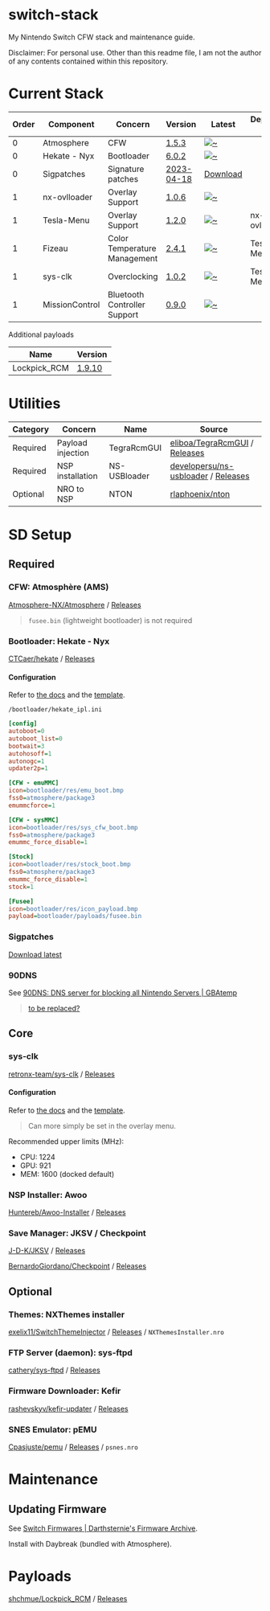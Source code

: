 
# switch-stack

My Nintendo Switch CFW stack and maintenance guide.

Disclaimer: For personal use. Other than this readme file, I am not the author of any contents contained within this repository.

# Current Stack

| Order | Component      | Concern                      | Version                                                                   | Latest                                                                                                                                | Depends On   |
| ----- | -------------- | ---------------------------- | ------------------------------------------------------------------------- | ------------------------------------------------------------------------------------------------------------------------------------- | ------------ |
| 0     | Atmosphere     | CFW                          | [1.5.3](https://github.com/Atmosphere-NX/Atmosphere/releases/tag/1.5.3)   | [![~](https://img.shields.io/github/v/release/Atmosphere-NX/Atmosphere?label=)](https://github.com/Atmosphere-NX/Atmosphere/releases) |              |
| 0     | Hekate - Nyx   | Bootloader                   | [6.0.2](https://github.com/CTCaer/hekate/releases/tag/v6.0.2)             | [![~](https://img.shields.io/github/v/release/CTCaer/hekate?label=)](https://github.com/CTCaer/hekate/releases)                       |              |
| 0     | Sigpatches     | Signature patches            | [2023-04-18](https://sigmapatches.coomer.party/sigpatches.zip?04.18.2023) | [Download](https://sigmapatches.coomer.party/sigpatches.zip)                                                                          |              |
| 1     | nx-ovlloader   | Overlay Support              | [1.0.6](https://github.com/WerWolv/nx-ovlloader/releases/tag/v1.0.6)      | [![~](https://img.shields.io/github/v/release/WerWolv/nx-ovlloader?label=)](https://github.com/WerWolv/nx-ovlloader/releases)         |              |
| 1     | Tesla-Menu     | Overlay Support              | [1.2.0](https://github.com/WerWolv/Tesla-Menu/releases/tag/v1.2.0)        | [![~](https://img.shields.io/github/v/release/WerWolv/Tesla-Menu?label=)](https://github.com/WerWolv/Tesla-Menu/releases)             | nx-ovlloader |
| 1     | Fizeau         | Color Temperature Management | [2.4.1](https://github.com/averne/Fizeau/releases/tag/v2.4.1)             | [![~](https://img.shields.io/github/v/release/averne/Fizeau?label=)](https://github.com/averne/Fizeau/releases)                       | Tesla-Menu   |
| 1     | sys-clk        | Overclocking                 | [1.0.2](https://github.com/retronx-team/sys-clk/releases/tag/1.0.2)       | [![~](https://img.shields.io/github/v/release/retronx-team/sys-clk?label=)](https://github.com/retronx-team/sys-clk/releases)         | Tesla-Menu   |
| 1     | MissionControl | Bluetooth Controller Support | [0.9.0](https://github.com/ndeadly/MissionControl/releases/tag/v0.9.0)    | [![~](https://img.shields.io/github/v/release/ndeadly/MissionControl?label=)](https://github.com/ndeadly/MissionControl/releases)     |              |

Additional payloads

| Name         | Version                                                                |
| ------------ | ---------------------------------------------------------------------- |
| Lockpick_RCM | [1.9.10](https://github.com/shchmue/Lockpick_RCM/releases/tag/v1.9.10) |

# Utilities

| Category | Concern           | Name         | Source                                                                                                                   |
| -------- | ----------------- | ------------ | ------------------------------------------------------------------------------------------------------------------------ |
| Required | Payload injection | TegraRcmGUI  | [eliboa/TegraRcmGUI](https://github.com/eliboa/TegraRcmGUI) / [Releases](https://github.com/eliboa/TegraRcmGUI/releases) |
| Required | NSP installation  | NS-USBloader | [developersu/ns-usbloader](https://github.com/developersu/ns-usbloader) / [Releases](developersu/ns-usbloader/releases)  |
| Optional | NRO to NSP        | NTON         | [rlaphoenix/nton](https://github.com/rlaphoenix/nton)                                                                    |

# SD Setup

## Required

### CFW: Atmosphère (AMS)

[Atmosphere-NX/Atmosphere](https://github.com/Atmosphere-NX/Atmosphere) / [Releases](https://github.com/Atmosphere-NX/Atmosphere/releases)

> `fusee.bin` (lightweight bootloader) is not required

### Bootloader: Hekate - Nyx

[CTCaer/hekate](https://github.com/CTCaer/hekate) / [Releases](https://github.com/CTCaer/hekate/releases)

#### Configuration

Refer to [the docs](https://github.com/CTCaer/hekate#bootloader-configuration) and the [template](https://github.com/CTCaer/hekate/blob/master/res/hekate_ipl_template.ini).

`/bootloader/hekate_ipl.ini`

``` ini
[config]
autoboot=0
autoboot_list=0
bootwait=3
autohosoff=1
autonogc=1
updater2p=1

[CFW - emuMMC]
icon=bootloader/res/emu_boot.bmp
fss0=atmosphere/package3
emummcforce=1

[CFW - sysMMC]
icon=bootloader/res/sys_cfw_boot.bmp
fss0=atmosphere/package3
emummc_force_disable=1

[Stock]
icon=bootloader/res/stock_boot.bmp
fss0=atmosphere/package3
emummc_force_disable=1
stock=1

[Fusee]
icon=bootloader/res/icon_payload.bmp
payload=bootloader/payloads/fusee.bin
```

### Sigpatches

[Download latest](https://sigmapatches.coomer.party/sigpatches.zip)

### 90DNS

See [90DNS: DNS server for blocking all Nintendo Servers | GBAtemp](https://gbatemp.net/threads/90dns-dns-server-for-blocking-all-nintendo-servers.516234/)

> [to be replaced?](https://rentry.org/AvoidSwitchBan)

## Core

### sys-clk

[retronx-team/sys-clk](https://github.com/retronx-team/sys-clk) / [Releases](https://github.com/retronx-team/sys-clk/releases)

#### Configuration

Refer to [the docs](https://github.com/retronx-team/sys-clk#config) and the [template](https://github.com/retronx-team/sys-clk/blob/develop/config.ini.template).

> Can more simply be set in the overlay menu.

Recommended upper limits (MHz):

- CPU: 1224
- GPU: 921
- MEM: 1600 (docked default)

### NSP Installer: Awoo

[Huntereb/Awoo-Installer](https://github.com/Huntereb/Awoo-Installer) / [Releases](https://github.com/Huntereb/Awoo-Installer/releases)

### Save Manager: JKSV / Checkpoint

[J-D-K/JKSV](https://github.com/J-D-K/JKSV) / [Releases](https://github.com/J-D-K/JKSV/releases)

[BernardoGiordano/Checkpoint](https://github.com/BernardoGiordano/Checkpoint) / [Releases](https://github.com/BernardoGiordano/Checkpoint/releases)

## Optional

### Themes: NXThemes installer

[exelix11/SwitchThemeInjector](https://github.com/exelix11/SwitchThemeInjector) / [Releases](https://github.com/exelix11/SwitchThemeInjector/releases) / `NXThemesInstaller.nro`

### FTP Server (daemon): sys-ftpd

[cathery/sys-ftpd](https://github.com/cathery/sys-ftpd) / [Releases](https://github.com/cathery/sys-ftpd/releases)

### Firmware Downloader: Kefir

[rashevskyv/kefir-updater](https://github.com/rashevskyv/kefir-updater) / [Releases](https://github.com/rashevskyv/kefir-updater/releases)

### SNES Emulator: pEMU

[Cpasjuste/pemu](https://github.com/Cpasjuste/pemu) / [Releases](https://github.com/Cpasjuste/pemu/releases) / `psnes.nro`

# Maintenance

## Updating Firmware

See [Switch Firmwares | Darthsternie's Firmware Archive](https://darthsternie.net/switch-firmwares/).

Install with Daybreak (bundled with Atmosphere).

# Payloads

[shchmue/Lockpick_RCM](https://github.com/shchmue/Lockpick_RCM) / [Releases](https://github.com/shchmue/Lockpick_RCM/releases)
